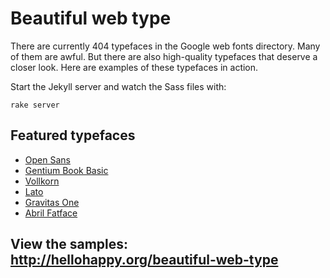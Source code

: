 # Beautiful web type

There are currently 404 typefaces in the Google web fonts directory. Many of them are awful. But there are also high-quality typefaces that deserve a closer look. Here are examples of these typefaces in action.

Start the Jekyll server and watch the Sass files with:

    rake server

## Featured typefaces

* [Open Sans](http://www.google.com/webfonts/specimen/Open+Sans)
* [Gentium Book Basic](http://www.google.com/webfonts/specimen/Gentium+Book+Basic)
* [Vollkorn](http://www.google.com/webfonts/specimen/Vollkorn)
* [Lato](http://www.google.com/webfonts/specimen/Lato)
* [Gravitas One](http://www.google.com/webfonts/specimen/Gravitas+One)
* [Abril Fatface](http://www.google.com/webfonts/specimen/Abril+Fatface)

## View the samples: http://hellohappy.org/beautiful-web-type

